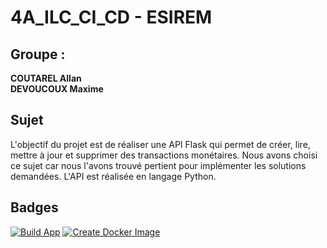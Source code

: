 # 4A_ILC_CI_CD - ESIREM

Groupe :
--------
**COUTAREL Allan**    
**DEVOUCOUX Maxime**


## Sujet

L'objectif du projet est de réaliser une API Flask qui permet de créer, lire, mettre à jour et supprimer des transactions monétaires. 
Nous avons choisi ce sujet car nous l'avons trouvé pertient pour implémenter les solutions demandées. 
L'API est réalisée en langage Python. 

## Badges 

[![Build App](https://github.com/a-coutarel/4A_ILC_CI_CD/actions/workflows/app_build.yml/badge.svg?event=status)](https://github.com/a-coutarel/4A_ILC_CI_CD/actions/workflows/app_build.yml)
[![Create Docker Image](https://github.com/a-coutarel/4A_ILC_CI_CD/actions/workflows/build_image.yml/badge.svg?event=status)](https://github.com/a-coutarel/4A_ILC_CI_CD/actions/workflows/build_image.yml)
